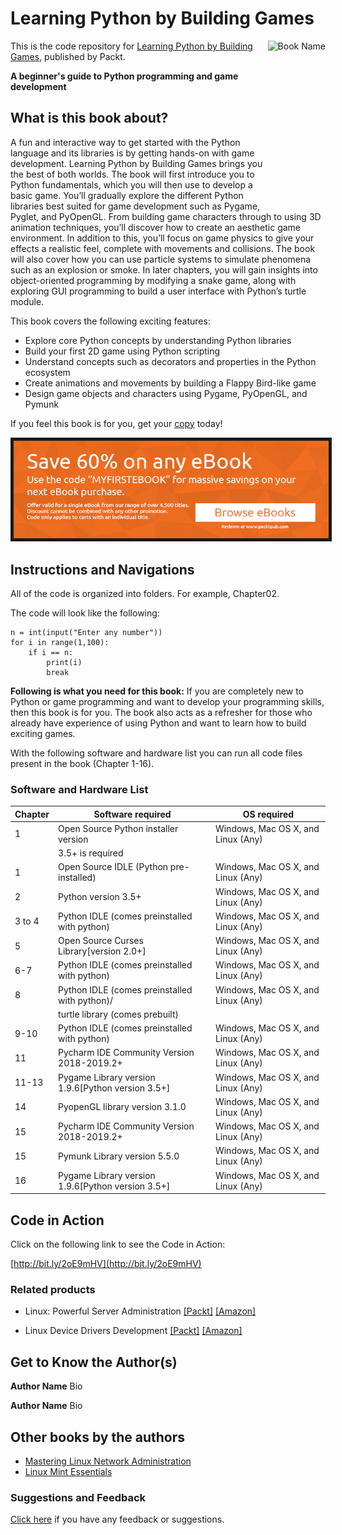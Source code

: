 # Learning Python by Building Games

<a href="https://www.packtpub.com/game-development/learning-python-by-building-games?utm_source=github&utm_medium=repository&utm_campaign=9781789802986"><img src="https://www.packtpub.com/media/catalog/product/cache/e4d64343b1bc593f1c5348fe05efa4a6/9/7/9781789802986-original.jpeg" alt="Book Name" height="256px" align="right"></a>

This is the code repository for [Learning Python by Building Games](https://www.packtpub.com/game-development/learning-python-by-building-games?utm_source=github&utm_medium=repository&utm_campaign=9781789802986), published by Packt.

**A beginner's guide to Python programming and game development**

## What is this book about?
A fun and interactive way to get started with the Python language and its libraries is by getting hands-on with game development.
Learning Python by Building Games brings you the best of both worlds. The book will first introduce you to Python fundamentals, which you will then use to develop a basic game. You’ll gradually explore the different Python libraries best suited for game development such as Pygame, Pyglet, and PyOpenGL. From building game characters through to using 3D animation techniques, you’ll discover how to create an aesthetic game environment. In addition to this, you’ll focus on game physics to give your effects a realistic feel, complete with movements and collisions. The book will also cover how you can use particle systems to simulate phenomena such as an explosion or smoke. In later chapters, you will gain insights into object-oriented programming by modifying a snake game, along with exploring GUI programming to build a user interface with Python’s turtle module.

This book covers the following exciting features: 
* Explore core Python concepts by understanding Python libraries
* Build your first 2D game using Python scripting
* Understand concepts such as decorators and properties in the Python ecosystem
* Create animations and movements by building a Flappy Bird-like game
* Design game objects and characters using Pygame, PyOpenGL, and Pymunk

If you feel this book is for you, get your [copy](https://www.amazon.com/dp/1789802989) today!

<a href="https://www.packtpub.com/?utm_source=github&utm_medium=banner&utm_campaign=GitHubBanner"><img src="https://raw.githubusercontent.com/PacktPublishing/GitHub/master/GitHub.png" 
alt="https://www.packtpub.com/" border="5" /></a>


## Instructions and Navigations
All of the code is organized into folders. For example, Chapter02.

The code will look like the following:
```
n = int(input("Enter any number"))
for i in range(1,100):
    if i == n:
        print(i)
        break
```

**Following is what you need for this book:**
If you are completely new to Python or game programming and want to develop your programming skills, then this book is for you. The book also acts as a refresher for those who already have experience of using Python and want to learn how to build exciting games.

With the following software and hardware list you can run all code files present in the book (Chapter 1-16).

### Software and Hardware List

| Chapter  | Software required                                 | OS required                        |
| -------- | --------------------------------------------------| -----------------------------------|
| 1        | Open Source Python installer version              | Windows, Mac OS X, and Linux (Any) |
|          | 3.5+ is required                                  |                                    |
| 1        | Open Source IDLE (Python pre-installed)           | Windows, Mac OS X, and Linux (Any) |
| 2        | Python version 3.5+                               | Windows, Mac OS X, and Linux (Any) |
| 3 to 4   | Python IDLE (comes preinstalled with python)      | Windows, Mac OS X, and Linux (Any) |   
| 5        | Open Source Curses Library[version 2.0+]          | Windows, Mac OS X, and Linux (Any) |
| 6-7      | Python IDLE (comes preinstalled with python)      | Windows, Mac OS X, and Linux (Any) |
| 8        | Python IDLE (comes preinstalled with python)/     | Windows, Mac OS X, and Linux (Any) |                                   
|          |  turtle library (comes prebuilt)                  |                                    |
| 9-10     | Python IDLE (comes preinstalled with python)      | Windows, Mac OS X, and Linux (Any) |
| 11       | Pycharm IDE Community Version 2018-2019.2+        | Windows, Mac OS X, and Linux (Any) |
| 11-13    | Pygame Library version 1.9.6[Python version 3.5+] | Windows, Mac OS X, and Linux (Any) |
| 14       | PyopenGL library version 3.1.0                    | Windows, Mac OS X, and Linux (Any) |
| 15       | Pycharm IDE Community Version 2018-2019.2+        | Windows, Mac OS X, and Linux (Any) |
| 15       | Pymunk Library version 5.5.0                      | Windows, Mac OS X, and Linux (Any) |
| 16       | Pygame Library version 1.9.6[Python version 3.5+] | Windows, Mac OS X, and Linux (Any) |


## Code in Action

Click on the following link to see the Code in Action:

[http://bit.ly/2oE9mHV](http://bit.ly/2oE9mHV)

### Related products <Other books you may enjoy>
* Linux: Powerful Server Administration [[Packt]](https://www.packtpub.com/networking-and-servers/linux-powerful-server-administration?utm_source=github&utm_medium=repository&utm_campaign=9781788293778) [[Amazon]](https://www.amazon.com/dp/1788293770)

* Linux Device Drivers Development [[Packt]](https://www.packtpub.com/networking-and-servers/linux-device-drivers-development?utm_source=github&utm_medium=repository&utm_campaign=9781785280009) [[Amazon]](https://www.amazon.com/dp/1788293770)

## Get to Know the Author(s)
**Author Name**
Bio

**Author Name**
Bio


## Other books by the authors
* [Mastering Linux Network Administration](https://www.packtpub.com/networking-and-servers/mastering-linux-network-administration?utm_source=github&utm_medium=repository&utm_campaign=9781784399597)
* [Linux Mint Essentials](https://www.packtpub.com/networking-and-servers/linux-mint-essentials?utm_source=github&utm_medium=repository&utm_campaign=9781782168157)

### Suggestions and Feedback
[Click here](https://docs.google.com/forms/d/e/1FAIpQLSdy7dATC6QmEL81FIUuymZ0Wy9vH1jHkvpY57OiMeKGqib_Ow/viewform) if you have any feedback or suggestions.
